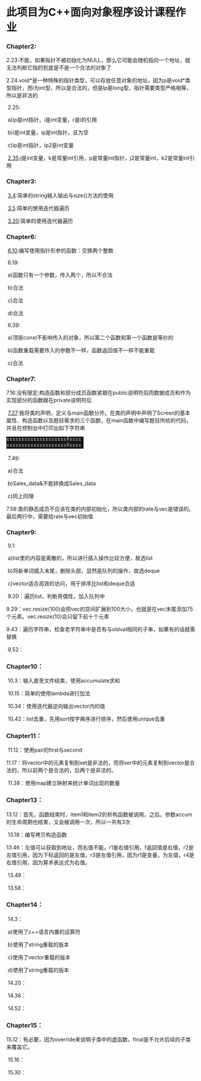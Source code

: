 # 此项目为C++面向对象程序设计课程作业

### Chapter2:

​	2.23:不能，如果指针不被初始化为NULL，那么它可能会随机指向一个地址，就无法判断它指的到底是不是一个合法的对象了

​	2.24:void\*是一种特殊的指针类型，可以存放任意对象的地址。因为p是void\*类型指针，而i为int型，所以是合法的，但是lp是long型，指针需要类型严格相等，所以是非法的

​	2.25:

​		a)ip是int指针，i是int变量，r是i的引用

​		b)i是int变量，ip是int指针，且为空

​		c)ip是int指针，ip2是int变量

​	[2.35](https://github.com/SiberiaHLY/HDU_cppPrimerPractice/blob/master/src/chapter2/2_35.cpp):j是int变量，k是常量int引用，p是常量int指针，j2是常量int，k2是常量int引用

### Chapter3:

​	[3.4](https://github.com/SiberiaHLY/HDU_cppPrimerPractice/blob/master/src/chapter3/3_4.cpp):简单的string输入输出与size()方法的使用

​	[3.5](https://github.com/SiberiaHLY/HDU_cppPrimerPractice/blob/master/src/chapter3/3_5.cpp):简单的使用迭代器遍历

​	[3.20](https://github.com/SiberiaHLY/HDU_cppPrimerPractice/blob/master/src/chapter3/3_20.cpp):简单的使用迭代器遍历

### Chapter6:

​	[6.10](https://github.com/SiberiaHLY/HDU_cppPrimerPractice/blob/master/src/chapter6/6_10.cpp):编写使用指针形参的函数：交换两个整数

​	6.19:

​		a)函数只有一个参数，传入两个，所以不合法

​		b)合法

​		c)合法

​		d)合法

​	6.39:

​		a)顶层const不影响传入的对象，所以第二个函数和第一个函数是等价的

​		b)函数重载需要传入的参数不一样，函数返回值不一样不能重载

​		c)合法

### Chapter7:

​	7.16:没有限定;构造函数和部分成员函数紧跟在public说明符后而数据成员和作为实现部分的函数跟在private说明符后

​	[7.27](https://github.com/SiberiaHLY/HDU_cppPrimerPractice/blob/master/src/chapter7/7_27.cpp):我将类的声明，定义与main函数分开。在类的声明中声明了Screen的基本属性、构造函数以及题目需求的三个函数，在main函数中编写题目所给的代码，并且在控制台中打印出如下字符串

![](https://raw.githubusercontent.com/SiberiaHLY/HDU_cppPrimerPractice/master/src/chapter7/picture1.png)

​	7.49:

​		a)合法

​		b)Sales_data&不能转换成Sales_data

​		c)同上同理

​	7.58:类的静态成员不应该在类的内部初始化，所以类内部的rate与vec是错误的。最后两行中，需要给rate与vec初始值

### Chapter9:

​	9.1:

​		a)list里的内容是离散的，所以进行插入操作比较方便，故选list

​		b)将新单词插入末尾，删除头部，显然是队列的操作，故选deque

​		c)vector适合高效的访问，用于排序比list和deque合适

​	9.20：遍历list，判断奇偶性，加入队列中

​	9.29：vec.resize(100)会把vec的空间扩展到100大小，也就是在vec末尾添加75个元素。vec.resize(10)会只留下前十个元素

​	9.43：遍历字符串，检查老字符串中是否有与oldval相同的子串，如果有的话就需替换

​	9.52：

### Chapter10：

​	10.3：输入直至文件结束，使用accumulate求和

​	10.15：简单的使用lambda进行加法

​	10.34：使用迭代器逆向输出vector内的值

​	10.42：list去重，先用sort按字典序进行排序，然后使用unique去重

### Chapter11：

​	11.12：使用pair的first与second

​	11.17：将vector中的元素复制到set是非法的，而将ser中的元素复制到vector是合法的，所以前两个是合法的，后两个是非法的。

​	11.38：使用map建立映射来统计单词出现的数量

### Chapter13：

​	13.12：首先，函数结束时，item1和item2的析构函数被调用，之后，参数accum的生命周期也结束，又会被调用一次，所以一共有3次

​	13.18：编写拷贝构造函数

​	13.46：左值可以获取到地址，而右值不能。r1是右值引用，f返回值是右值，r2是左值引用，因为下标返回的是左值，r3是左值引用，因为r1是变量，为左值，r4是右值引用，因为算术表达式为右值。	

​	13.49：

​	13.58：

### Chapter14：

​	14.3：

​		a)使用了c++语言内置的运算符

​		b)使用了string重载的版本

​		c)使用了vector重载的版本

​		d)使用了string重载的版本

​	14.20：

​	14.38：

​	14.52：

### Chapter15：

​	15.12：有必要，因为override来说明子类中的虚函数，final是不允许后续的子类来覆盖它。

​	15.16：

​	15.30：